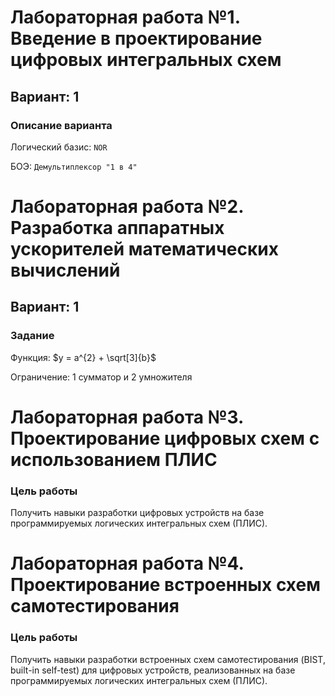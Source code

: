 # Лабораторная работа №1. Введение в проектирование цифровых интегральных схем

## Вариант: 1

### Описание варианта

Логический базис: `NOR`

БОЭ: `Демультиплексор "1 в 4"`

# Лабораторная работа №2. Разработка аппаратных ускорителей математических вычислений

## Вариант: 1

### Задание

Функция: $y = a^{2} + \sqrt[3]{b}$

Ограничение: 1 сумматор и 2 умножителя

# Лабораторная работа №3. Проектирование цифровых схем с использованием ПЛИС

### Цель работы

Получить навыки разработки цифровых устройств на базе программируемых логических интегральных схем (ПЛИС).

# Лабораторная работа №4. Проектирование встроенных схем самотестирования

### Цель работы

Получить навыки разработки встроенных схем самотестирования (BIST, built-in self-test) для цифровых устройств, реализованных на базе программируемых логических интегральных схем (ПЛИС).
